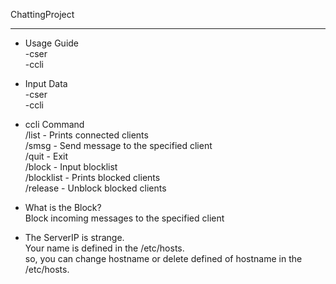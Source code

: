 ChattingProject
**********************************************
* Usage Guide  
-cser  
-ccli  

* Input Data  
-cser <Port>  
-ccli <IPaddress> <Port>  

* ccli Command  
/list - Prints connected clients  
/smsg - Send message to the specified client  
/quit - Exit  
/block - Input blocklist   
/blocklist - Prints blocked clients  
/release - Unblock blocked clients  

* What is the Block?  
Block incoming messages to the specified client

* The ServerIP is strange.  
Your name is defined in the /etc/hosts.  
so, you can change hostname or delete defined of hostname in the /etc/hosts.
